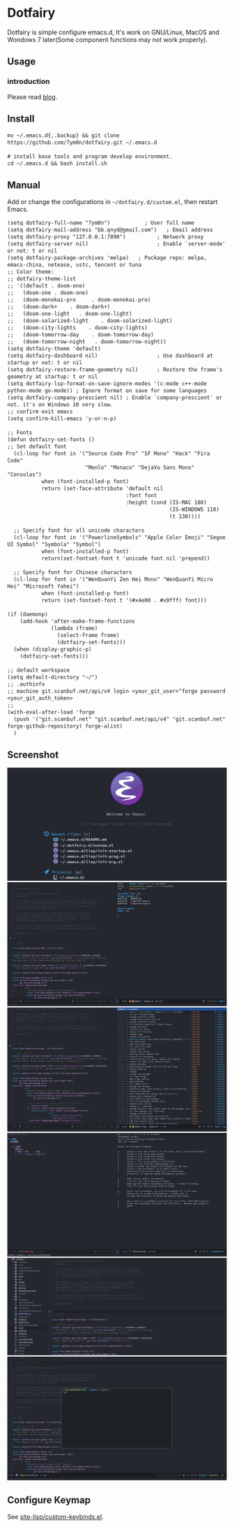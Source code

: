 # Dotfairy

Dotfairy is simple configure emacs.d, It's work on GNU/Linux, MacOS and Wondows 7 later(Some component functions may not work properly).

## Usage

### introduction

Please read [blog](https://scanbuf.net/post/manual/how-do-myself-custom-editor/).

## Install

```shell
mv ~/.emacs.d{,.backup} && git clone https://github.com/7ym0n/dotfairy.git ~/.emacs.d

# install base tools and program develop environment.
cd ~/.emacs.d && bash install.sh
```

## Manual

Add or change the configurations in `~/dotfairy.d/custom.el`, then restart Emacs.

```elisp
(setq dotfairy-full-name "7ym0n")           ; User full name
(setq dotfairy-mail-address "bb.qnyd@gmail.com")   ; Email address
(setq dotfairy-proxy "127.0.0.1:7890")          ; Network proxy
(setq dotfairy-server nil)                      ; Enable `server-mode' or not: t or nil
(setq dotfairy-package-archives 'melpa)   ; Package repo: melpa, emacs-china, netease, ustc, tencent or tuna
;; Color theme:
;; dotfairy-theme-list
;; '((default . doom-one)
;;   (doom-one . doom-one)
;;   (doom-monokai-pro     . doom-monokai-pro)
;;   (doom-dark+    . doom-dark+)
;;   (doom-one-light   . doom-one-light)
;;   (doom-solarized-light    . doom-solarized-light)
;;   (doom-city-lights    . doom-city-lights)
;;   (doom-tomorrow-day    . doom-tomorrow-day)
;;   (doom-tomorrow-night   . doom-tomorrow-night))
(setq dotfairy-theme 'default)
(setq dotfairy-dashboard nil)                   ; Use dashboard at startup or not: t or nil
(setq dotfairy-restore-frame-geometry nil)      ; Restore the frame's geometry at startup: t or nil
(setq dotfairy-lsp-format-on-save-ignore-modes '(c-mode c++-mode python-mode go-mode)) ; Ignore format on save for some languages
(setq dotfairy-company-prescient nil) ; Enable `company-prescient' or not. it's on Windows 10 very slow.
;; confirm exit emacs
(setq confirm-kill-emacs 'y-or-n-p)

;; Fonts
(defun dotfairy-set-fonts ()
;; Set default font
  (cl-loop for font in '("Source Code Pro" "SF Mono" "Hack" "Fira Code"
                         "Menlo" "Monaco" "DejaVu Sans Mono" "Consolas")
           when (font-installed-p font)
           return (set-face-attribute 'default nil
                                      :font font
                                      :height (cond (IS-MAC 180)
                                                    (IS-WINDOWS 110)
                                                    (t 130))))

  ;; Specify font for all unicode characters
  (cl-loop for font in '("PowerlineSymbols" "Apple Color Emoji" "Segoe UI Symbol" "Symbola" "Symbol")
           when (font-installed-p font)
           return(set-fontset-font t 'unicode font nil 'prepend))

  ;; Specify font for Chinese characters
  (cl-loop for font in '("WenQuanYi Zen Hei Mono" "WenQuanYi Micro Hei" "Microsoft Yahei")
           when (font-installed-p font)
           return (set-fontset-font t '(#x4e00 . #x9fff) font)))

(if (daemonp)
    (add-hook 'after-make-frame-functions
              (lambda (frame)
                (select-frame frame)
                (dotfairy-set-fonts)))
  (when (display-graphic-p)
    (dotfairy-set-fonts)))

;; default workspace
(setq default-directory "~/")
;; .authinfo
;; machine git.scanbuf.net/api/v4 login <your_git_user>^forge password <your_git_auth_token>
;;
(with-eval-after-load 'forge
  (push '("git.scanbuf.net" "git.scanbuf.net/api/v4" "git.scanbuf.net" forge-github-repository) forge-alist)
  )
```

## Screenshot

![dashboard](screenshots/dashboard.png)
![mgit](screenshots/mgit.png)
![git-log](screenshots/gitlog.png)
![org](screenshots/org.png)
![projects](screenshots/projects.png)
![shell-pop](screenshots/shell-pop.png)

## Configure Keymap

See [site-lisp/custom-keybinds.el](site-lisp/custom-keybinds.el).
